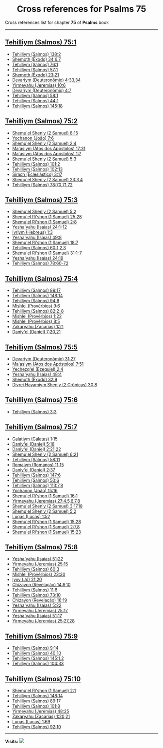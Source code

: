 <div align="center">

# Cross references for **Psalms 75**
</div>

Cross references list for chapter **75** of **Psalms** book

---

<h2 id="1"><a href="https://bible.ozzuu.com/pt_yah/Psa/75#1" target="_blank">Tehilliym (Salmos) 75:1</a></h2>

- [Tehilliym (Salmos) 138:2](https://bible.ozzuu.com/pt_yah/Psa/138#2)
- [Shemoth (Êxodo) 34:6,7](https://bible.ozzuu.com/pt_yah/Exo/34#6)
- [Tehilliym (Salmos) 76:1](https://bible.ozzuu.com/pt_yah/Psa/76#1)
- [Tehilliym (Salmos) 57:1](https://bible.ozzuu.com/pt_yah/Psa/57#1)
- [Shemoth (Êxodo) 23:21](https://bible.ozzuu.com/pt_yah/Exo/23#21)
- [Devariym (Deuteronômio) 4:33,34](https://bible.ozzuu.com/pt_yah/Deu/4#33)
- [Yirmeyahu (Jeremias) 10:6](https://bible.ozzuu.com/pt_yah/Jer/10#6)
- [Devariym (Deuteronômio) 4:7](https://bible.ozzuu.com/pt_yah/Deu/4#7)
- [Tehilliym (Salmos) 58:1](https://bible.ozzuu.com/pt_yah/Psa/58#1)
- [Tehilliym (Salmos) 44:1](https://bible.ozzuu.com/pt_yah/Psa/44#1)
- [Tehilliym (Salmos) 145:18](https://bible.ozzuu.com/pt_yah/Psa/145#18)
<h2 id="2"><a href="https://bible.ozzuu.com/pt_yah/Psa/75#2" target="_blank">Tehilliym (Salmos) 75:2</a></h2>

- [Shemu'el Sheniy (2 Samuel) 8:15](https://bible.ozzuu.com/pt_yah/2Sm/8#15)
- [Yochanon (João) 7:6](https://bible.ozzuu.com/pt_yah/Joh/7#6)
- [Shemu'el Sheniy (2 Samuel) 2:4](https://bible.ozzuu.com/pt_yah/2Sm/2#4)
- [Ma'asiym (Atos dos Apóstolos) 17:31](https://bible.ozzuu.com/pt_yah/Act/17#31)
- [Ma'asiym (Atos dos Apóstolos) 1:7](https://bible.ozzuu.com/pt_yah/Act/1#7)
- [Shemu'el Sheniy (2 Samuel) 5:3](https://bible.ozzuu.com/pt_yah/2Sm/5#3)
- [Tehilliym (Salmos) 101:2](https://bible.ozzuu.com/pt_yah/Psa/101#2)
- [Tehilliym (Salmos) 102:13](https://bible.ozzuu.com/pt_yah/Psa/102#13)
- [Sirach (Eclesiástico) 3:17](https://bible.ozzuu.com/pt_yah/Sir/3#17)
- [Shemu'el Sheniy (2 Samuel) 23:3,4](https://bible.ozzuu.com/pt_yah/2Sm/23#3)
- [Tehilliym (Salmos) 78:70,71,72](https://bible.ozzuu.com/pt_yah/Psa/78#70)
<h2 id="3"><a href="https://bible.ozzuu.com/pt_yah/Psa/75#3" target="_blank">Tehilliym (Salmos) 75:3</a></h2>

- [Shemu'el Sheniy (2 Samuel) 5:2](https://bible.ozzuu.com/pt_yah/2Sm/5#2)
- [Shemu'el Ri'shon (1 Samuel) 25:28](https://bible.ozzuu.com/pt_yah/1Sm/25#28)
- [Shemu'el Ri'shon (1 Samuel) 2:8](https://bible.ozzuu.com/pt_yah/1Sm/2#8)
- [Yesha'yahu (Isaías) 24:1-12](https://bible.ozzuu.com/pt_yah/Isa/24#1)
- [Ivriym (Hebreus) 1:3](https://bible.ozzuu.com/pt_yah/Heb/1#3)
- [Yesha'yahu (Isaías) 49:8](https://bible.ozzuu.com/pt_yah/Isa/49#8)
- [Shemu'el Ri'shon (1 Samuel) 18:7](https://bible.ozzuu.com/pt_yah/1Sm/18#7)
- [Tehilliym (Salmos) 60:1,2,3](https://bible.ozzuu.com/pt_yah/Psa/60#1)
- [Shemu'el Ri'shon (1 Samuel) 31:1-7](https://bible.ozzuu.com/pt_yah/1Sm/31#1)
- [Yesha'yahu (Isaías) 24:19](https://bible.ozzuu.com/pt_yah/Isa/24#19)
- [Tehilliym (Salmos) 78:60-72](https://bible.ozzuu.com/pt_yah/Psa/78#60)
<h2 id="4"><a href="https://bible.ozzuu.com/pt_yah/Psa/75#4" target="_blank">Tehilliym (Salmos) 75:4</a></h2>

- [Tehilliym (Salmos) 89:17](https://bible.ozzuu.com/pt_yah/Psa/89#17)
- [Tehilliym (Salmos) 148:14](https://bible.ozzuu.com/pt_yah/Psa/148#14)
- [Tehilliym (Salmos) 94:8](https://bible.ozzuu.com/pt_yah/Psa/94#8)
- [Mishlei (Provérbios) 9:6](https://bible.ozzuu.com/pt_yah/Pro/9#6)
- [Tehilliym (Salmos) 82:2-8](https://bible.ozzuu.com/pt_yah/Psa/82#2)
- [Mishlei (Provérbios) 1:22](https://bible.ozzuu.com/pt_yah/Pro/1#22)
- [Mishlei (Provérbios) 8:5](https://bible.ozzuu.com/pt_yah/Pro/8#5)
- [Zakaryahu (Zacarias) 1:21](https://bible.ozzuu.com/pt_yah/Zec/1#21)
- [Daniy'el (Daniel) 7:20,21](https://bible.ozzuu.com/pt_yah/Dan/7#20)
<h2 id="5"><a href="https://bible.ozzuu.com/pt_yah/Psa/75#5" target="_blank">Tehilliym (Salmos) 75:5</a></h2>

- [Devariym (Deuteronômio) 31:27](https://bible.ozzuu.com/pt_yah/Deu/31#27)
- [Ma'asiym (Atos dos Apóstolos) 7:51](https://bible.ozzuu.com/pt_yah/Act/7#51)
- [Yechezq'el (Ezequiel) 2:4](https://bible.ozzuu.com/pt_yah/Eze/2#4)
- [Yesha'yahu (Isaías) 48:4](https://bible.ozzuu.com/pt_yah/Isa/48#4)
- [Shemoth (Êxodo) 32:9](https://bible.ozzuu.com/pt_yah/Exo/32#9)
- [Divrei Hayamiym Sheniy (2 Crônicas) 30:8](https://bible.ozzuu.com/pt_yah/2Ch/30#8)
<h2 id="6"><a href="https://bible.ozzuu.com/pt_yah/Psa/75#6" target="_blank">Tehilliym (Salmos) 75:6</a></h2>

- [Tehilliym (Salmos) 3:3](https://bible.ozzuu.com/pt_yah/Psa/3#3)
<h2 id="7"><a href="https://bible.ozzuu.com/pt_yah/Psa/75#7" target="_blank">Tehilliym (Salmos) 75:7</a></h2>

- [Galatiym (Gálatas) 1:15](https://bible.ozzuu.com/pt_yah/Gal/1#15)
- [Daniy'el (Daniel) 5:18](https://bible.ozzuu.com/pt_yah/Dan/5#18)
- [Daniy'el (Daniel) 2:21,22](https://bible.ozzuu.com/pt_yah/Dan/2#21)
- [Shemu'el Sheniy (2 Samuel) 6:21](https://bible.ozzuu.com/pt_yah/2Sm/6#21)
- [Tehilliym (Salmos) 58:11](https://bible.ozzuu.com/pt_yah/Psa/58#11)
- [Romaiym (Romanos) 11:15](https://bible.ozzuu.com/pt_yah/Rom/11#15)
- [Daniy'el (Daniel) 2:37](https://bible.ozzuu.com/pt_yah/Dan/2#37)
- [Tehilliym (Salmos) 147:6](https://bible.ozzuu.com/pt_yah/Psa/147#6)
- [Tehilliym (Salmos) 50:6](https://bible.ozzuu.com/pt_yah/Psa/50#6)
- [Tehilliym (Salmos) 113:7,8](https://bible.ozzuu.com/pt_yah/Psa/113#7)
- [Yochanon (João) 15:16](https://bible.ozzuu.com/pt_yah/Joh/15#16)
- [Shemu'el Ri'shon (1 Samuel) 16:1](https://bible.ozzuu.com/pt_yah/1Sm/16#1)
- [Yirmeyahu (Jeremias) 27:4,5,6,7,8](https://bible.ozzuu.com/pt_yah/Jer/27#4)
- [Shemu'el Sheniy (2 Samuel) 3:17,18](https://bible.ozzuu.com/pt_yah/2Sm/3#17)
- [Shemu'el Sheniy (2 Samuel) 5:2](https://bible.ozzuu.com/pt_yah/2Sm/5#2)
- [Luqas (Lucas) 1:52](https://bible.ozzuu.com/pt_yah/Luk/1#52)
- [Shemu'el Ri'shon (1 Samuel) 15:28](https://bible.ozzuu.com/pt_yah/1Sm/15#28)
- [Shemu'el Ri'shon (1 Samuel) 2:7,8](https://bible.ozzuu.com/pt_yah/1Sm/2#7)
- [Shemu'el Ri'shon (1 Samuel) 15:23](https://bible.ozzuu.com/pt_yah/1Sm/15#23)
<h2 id="8"><a href="https://bible.ozzuu.com/pt_yah/Psa/75#8" target="_blank">Tehilliym (Salmos) 75:8</a></h2>

- [Yesha'yahu (Isaías) 51:22](https://bible.ozzuu.com/pt_yah/Isa/51#22)
- [Yirmeyahu (Jeremias) 25:15](https://bible.ozzuu.com/pt_yah/Jer/25#15)
- [Tehilliym (Salmos) 60:3](https://bible.ozzuu.com/pt_yah/Psa/60#3)
- [Mishlei (Provérbios) 23:30](https://bible.ozzuu.com/pt_yah/Pro/23#30)
- [Iyov (Jó) 21:20](https://bible.ozzuu.com/pt_yah/Job/21#20)
- [Chizayon (Revelação) 14:9,10](https://bible.ozzuu.com/pt_yah/Rev/14#9)
- [Tehilliym (Salmos) 11:6](https://bible.ozzuu.com/pt_yah/Psa/11#6)
- [Tehilliym (Salmos) 73:10](https://bible.ozzuu.com/pt_yah/Psa/73#10)
- [Chizayon (Revelação) 16:19](https://bible.ozzuu.com/pt_yah/Rev/16#19)
- [Yesha'yahu (Isaías) 5:22](https://bible.ozzuu.com/pt_yah/Isa/5#22)
- [Yirmeyahu (Jeremias) 25:17](https://bible.ozzuu.com/pt_yah/Jer/25#17)
- [Yesha'yahu (Isaías) 51:17](https://bible.ozzuu.com/pt_yah/Isa/51#17)
- [Yirmeyahu (Jeremias) 25:27,28](https://bible.ozzuu.com/pt_yah/Jer/25#27)
<h2 id="9"><a href="https://bible.ozzuu.com/pt_yah/Psa/75#9" target="_blank">Tehilliym (Salmos) 75:9</a></h2>

- [Tehilliym (Salmos) 9:14](https://bible.ozzuu.com/pt_yah/Psa/9#14)
- [Tehilliym (Salmos) 40:10](https://bible.ozzuu.com/pt_yah/Psa/40#10)
- [Tehilliym (Salmos) 145:1,2](https://bible.ozzuu.com/pt_yah/Psa/145#1)
- [Tehilliym (Salmos) 104:33](https://bible.ozzuu.com/pt_yah/Psa/104#33)
<h2 id="10"><a href="https://bible.ozzuu.com/pt_yah/Psa/75#10" target="_blank">Tehilliym (Salmos) 75:10</a></h2>

- [Shemu'el Ri'shon (1 Samuel) 2:1](https://bible.ozzuu.com/pt_yah/1Sm/2#1)
- [Tehilliym (Salmos) 148:14](https://bible.ozzuu.com/pt_yah/Psa/148#14)
- [Tehilliym (Salmos) 89:17](https://bible.ozzuu.com/pt_yah/Psa/89#17)
- [Tehilliym (Salmos) 101:8](https://bible.ozzuu.com/pt_yah/Psa/101#8)
- [Yirmeyahu (Jeremias) 48:25](https://bible.ozzuu.com/pt_yah/Jer/48#25)
- [Zakaryahu (Zacarias) 1:20,21](https://bible.ozzuu.com/pt_yah/Zec/1#20)
- [Luqas (Lucas) 1:69](https://bible.ozzuu.com/pt_yah/Luk/1#69)
- [Tehilliym (Salmos) 92:10](https://bible.ozzuu.com/pt_yah/Psa/92#10)


---

**Visits:**
![](https://profile-counter.glitch.me/visitCounter_crossrefs34/count.svg)
